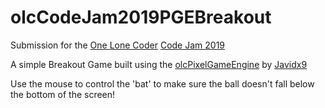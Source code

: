 # olcCodeJam2019PGEBreakout

Submission for the [One Lone Coder](http://www.onelonecoder.com/) [Code Jam 2019](https://itch.io/jam/olc-codejam-2019)

A simple Breakout Game built using the [olcPixelGameEngine](https://github.com/OneLoneCoder/olcPixelGameEngine) by [Javidx9](https://github.com/OneLoneCoder)

Use the mouse to control the 'bat' to make sure the ball doesn't fall below the bottom of the screen!
